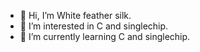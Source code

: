 - 👋 Hi, I’m White feather silk.
- 👀 I’m interested in C and singlechip.
- 🌱 I’m currently learning C and singlechip.
